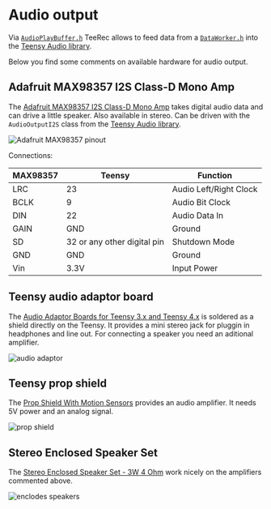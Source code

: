 # Audio output

Via [`AudioPlayBuffer.h`](../src/AudioPlayBuffer.h) TeeRec allows to
feed data from a [`DataWorker.h`](../src/DataWorker.h) into the
[Teensy Audio library](https://github.com/PaulStoffregen/Audio).

Below you find some comments on available hardware for audio output.


## Adafruit MAX98357 I2S Class-D Mono Amp

The [Adafruit MAX98357 I2S Class-D Mono
Amp](https://learn.adafruit.com/adafruit-max98357-i2s-class-d-mono-amp)
takes digital audio data and can drive a little speaker. Also
available in stereo. Can be driven with the `AudioOutputI2S` class from the
[Teensy Audio library](https://github.com/PaulStoffregen/Audio).

![Adafruit MAX98357
 pinout](https://cdn-learn.adafruit.com/assets/assets/000/032/613/medium800/adafruit_products_pinouts.jpg?1464025812)

Connections:

| MAX98357 | Teensy                      | Function               |
| -------- | --------------------------- | ---------------------- |
| LRC      | 23                          | Audio Left/Right Clock |
| BCLK     | 9                           | Audio Bit Clock        |
| DIN      | 22                          | Audio Data In          |
| GAIN     | GND                         | Ground                 |
| SD       | 32 or any other digital pin | Shutdown Mode          |
| GND      | GND                         | Ground                 |
| Vin      | 3.3V                        | Input Power            |


## Teensy audio adaptor board

The [Audio Adaptor Boards for Teensy 3.x and Teensy
4.x](https://www.pjrc.com/store/teensy3_audio.html) is soldered as a
shield directly on the Teensy. It provides a mini stereo jack for
pluggin in headphones and line out. For connecting a speaker you need
an aditional amplifier.

![audio adaptor](https://www.pjrc.com/store/teensy3_audio.jpg)


## Teensy prop shield

The [Prop Shield With Motion
Sensors](https://www.pjrc.com/store/prop_shield.html) provides an audio
amplifier. It needs 5V power and an analog signal.

![prop shield](https://www.pjrc.com/store/propshield_wit_front.jpg)


## Stereo Enclosed Speaker Set

The [Stereo Enclosed Speaker Set - 3W 4
Ohm](https://www.adafruit.com/product/1669) work nicely on the
amplifiers commented above.

![enclodes speakers](https://cdn-shop.adafruit.com/970x728/1669-06.jpg)

